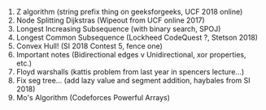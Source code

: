 1) Z algorithm (string prefix thing on geeksforgeeks, UCF 2018 online)
2) Node Splitting Dijkstras (Wipeout from UCF online 2017)
3) Longest Increasing Subsequence (with binary search, SPOJ)
4) Longest Common Subsequence (Lockheed CodeQuest ?, Stetson 2018)
5) Convex Hull! (SI 2018 Contest 5, fence one)
6) Important notes (Bidirectional edges v Unidirectional, xor properties, etc.)
7) Floyd warshalls (kattis problem from last year in spencers lecture...)
8) Fix seg tree... (add lazy value and segment addition, haybales from SI 2018)
9) Mo's Algorithm (Codeforces Powerful Arrays)
